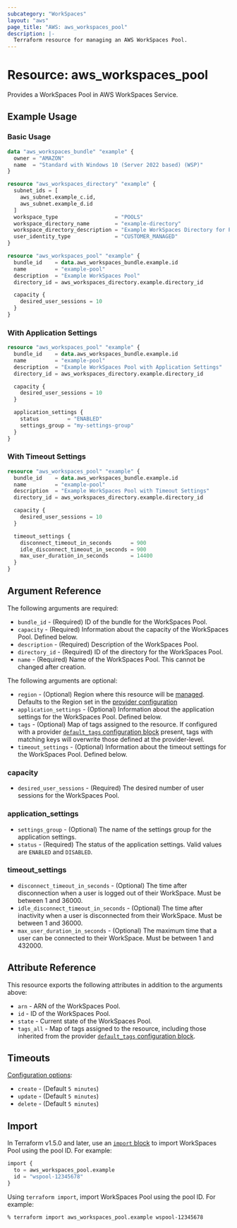 ```yaml
---
subcategory: "WorkSpaces"
layout: "aws"
page_title: "AWS: aws_workspaces_pool"
description: |-
  Terraform resource for managing an AWS WorkSpaces Pool.
---
```

# Resource: aws_workspaces_pool

Provides a WorkSpaces Pool in AWS WorkSpaces Service.

## Example Usage

### Basic Usage

```terraform
data "aws_workspaces_bundle" "example" {
  owner = "AMAZON"
  name  = "Standard with Windows 10 (Server 2022 based) (WSP)"
}

resource "aws_workspaces_directory" "example" {
  subnet_ids = [
    aws_subnet.example_c.id,
    aws_subnet.example_d.id
  ]
  workspace_type                  = "POOLS"
  workspace_directory_name        = "example-directory"
  workspace_directory_description = "Example WorkSpaces Directory for Pools"
  user_identity_type              = "CUSTOMER_MANAGED"
}

resource "aws_workspaces_pool" "example" {
  bundle_id    = data.aws_workspaces_bundle.example.id
  name         = "example-pool"
  description  = "Example WorkSpaces Pool"
  directory_id = aws_workspaces_directory.example.directory_id

  capacity {
    desired_user_sessions = 10
  }
}
```

### With Application Settings

```terraform
resource "aws_workspaces_pool" "example" {
  bundle_id    = data.aws_workspaces_bundle.example.id
  name         = "example-pool"
  description  = "Example WorkSpaces Pool with Application Settings"
  directory_id = aws_workspaces_directory.example.directory_id

  capacity {
    desired_user_sessions = 10
  }

  application_settings {
    status         = "ENABLED"
    settings_group = "my-settings-group"
  }
}
```

### With Timeout Settings

```terraform
resource "aws_workspaces_pool" "example" {
  bundle_id    = data.aws_workspaces_bundle.example.id
  name         = "example-pool"
  description  = "Example WorkSpaces Pool with Timeout Settings"
  directory_id = aws_workspaces_directory.example.directory_id

  capacity {
    desired_user_sessions = 10
  }

  timeout_settings {
    disconnect_timeout_in_seconds      = 900
    idle_disconnect_timeout_in_seconds = 900
    max_user_duration_in_seconds       = 14400
  }
}
```

## Argument Reference

The following arguments are required:

* `bundle_id` - (Required) ID of the bundle for the WorkSpaces Pool.
* `capacity` - (Required) Information about the capacity of the WorkSpaces Pool. Defined below.
* `description` - (Required) Description of the WorkSpaces Pool.
* `directory_id` - (Required) ID of the directory for the WorkSpaces Pool.
* `name` - (Required) Name of the WorkSpaces Pool. This cannot be changed after creation.

The following arguments are optional:

* `region` - (Optional) Region where this resource will be [managed](https://docs.aws.amazon.com/general/latest/gr/rande.html#regional-endpoints). Defaults to the Region set in the [provider configuration](https://registry.terraform.io/providers/hashicorp/aws/latest/docs#aws-configuration-reference)
* `application_settings` - (Optional) Information about the application settings for the WorkSpaces Pool. Defined below.
* `tags` - (Optional) Map of tags assigned to the resource. If configured with a provider [`default_tags` configuration block](/docs/providers/aws/index.html#default_tags-configuration-block) present, tags with matching keys will overwrite those defined at the provider-level.
* `timeout_settings` - (Optional) Information about the timeout settings for the WorkSpaces Pool. Defined below.

### capacity

* `desired_user_sessions` - (Required) The desired number of user sessions for the WorkSpaces Pool.

### application_settings

* `settings_group` - (Optional) The name of the settings group for the application settings.
* `status` - (Required) The status of the application settings. Valid values are `ENABLED` and `DISABLED`.

### timeout_settings

* `disconnect_timeout_in_seconds` - (Optional) The time after disconnection when a user is logged out of their WorkSpace. Must be between 1 and 36000.
* `idle_disconnect_timeout_in_seconds` - (Optional) The time after inactivity when a user is disconnected from their WorkSpace. Must be between 1 and 36000.
* `max_user_duration_in_seconds` - (Optional) The maximum time that a user can be connected to their WorkSpace. Must be between 1 and 432000.

## Attribute Reference

This resource exports the following attributes in addition to the arguments above:

* `arn` - ARN of the WorkSpaces Pool.
* `id` - ID of the WorkSpaces Pool.
* `state` - Current state of the WorkSpaces Pool.
* `tags_all` - Map of tags assigned to the resource, including those inherited from the provider [`default_tags` configuration block](https://registry.terraform.io/providers/hashicorp/aws/latest/docs#default_tags-configuration-block).

## Timeouts

[Configuration options](https://developer.hashicorp.com/terraform/language/resources/syntax#operation-timeouts):

* `create` - (Default `5 minutes`)
* `update` - (Default `5 minutes`)
* `delete` - (Default `5 minutes`)

## Import

In Terraform v1.5.0 and later, use an [`import` block](https://developer.hashicorp.com/terraform/language/import) to import WorkSpaces Pool using the pool ID. For example:

```terraform
import {
  to = aws_workspaces_pool.example
  id = "wspool-12345678"
}
```

Using `terraform import`, import WorkSpaces Pool using the pool ID. For example:

```console
% terraform import aws_workspaces_pool.example wspool-12345678
```
